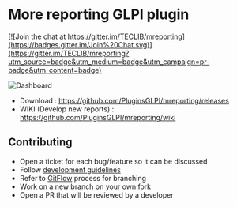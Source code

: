 # More reporting GLPI plugin

[![Join the chat at https://gitter.im/TECLIB/mreporting](https://badges.gitter.im/Join%20Chat.svg)](https://gitter.im/TECLIB/mreporting?utm_source=badge&utm_medium=badge&utm_campaign=pr-badge&utm_content=badge)

![Dashboard](https://raw.githubusercontent.com/PluginsGLPI/mreporting/master/screenshots/dashboard.png)

* Download : https://github.com/PluginsGLPI/mreporting/releases
* WIKI (Develop new reports) : https://github.com/PluginsGLPI/mreporting/wiki

## Contributing

* Open a ticket for each bug/feature so it can be discussed
* Follow [development guidelines](http://glpi-developer-documentation.readthedocs.io/en/latest/plugins.html)
* Refer to [GitFlow](http://git-flow.readthedocs.io/) process for branching
* Work on a new branch on your own fork
* Open a PR that will be reviewed by a developer
